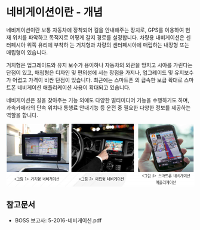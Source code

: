 # 네비게이션이란 - 개념

네비게이션이란 보통 자동차에 장착되어 길을 안내해주는 장치로, GPS를 이용하여 현재 위치를 파악하고 목적지로 어떻게 갈지 경로를 설정합니다. 차량용 내비게이션은 센터페시아 위쪽 유리에 부착하 는 거치형과 차량의 센터페시아에 매립하는 내장형 또는 매립형이 있습니다.

거치형은 업그레이드와 유지 보수가 용이하나 자동차의 외관을 망치고 시야를 가린다는 단점이 있고, 매립형은 디자인 및 편의성에 서는 장점을 가지나, 업그레이드 및 유지보수가 어렵고 가격이 비싼 단점이 있습니다. 최근에는 스마트폰 의 급속한 보급 확대로 스마트폰 네비게이션 애플리케이션 사용이 확대되고 있습니다.

네비게이션은 길을 찾아주는 기능 외에도 다양한 멀티미디어 기능을 수행하기도 하며, 과속카메라의 단속 위치나 통행료 안내기능 등 운전 중 필요한 다양한 정보를 제공하는 역할을 합니다.

![ ](./images/네비게이션_Q1_1_1.PNG)

## 참고문서
- BOSS 보고사: 5-2016-네비게이션.pdf
